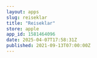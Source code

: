 ```yaml
---
layout: apps
slug: reiseklar
title: "Reiseklar"
store: apple
app_id: 1581464096
date: 2025-04-07T17:58:31Z
published: 2021-09-13T07:00:00Z
---
```

